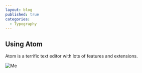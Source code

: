 ```yaml
---
layout: blog
published: true
categories:
  - Typography
---
```

## Using Atom

Atom is a terrific text editor with lots of features and extensions.

![Me]({{site.baseurl}}/images/me.jpg)

